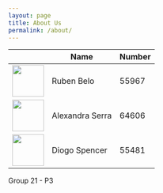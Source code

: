 ```yaml
---
layout: page
title: About Us
permalink: /about/
---
```


| | Name | Number |
| :---: | --- | --- |
|<img src="/IPM22_23/assets/ruben_belo.jpeg" width=64 height=64 /> | Ruben Belo | 55967 |
| <img src="/IPM22_23/assets/alexandra_serra.jpeg" width=64 height=64 /> | Alexandra Serra | 64606 |
| <img src="/IPM22_23/assets/diogo_spencer.jpg" width=64 height=64 /> | Diogo Spencer | 55481 |

Group 21 - P3
